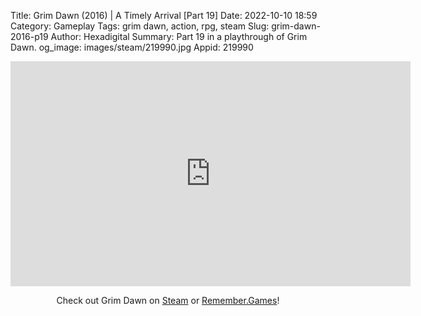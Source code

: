 Title: Grim Dawn (2016) | A Timely Arrival [Part 19]
Date: 2022-10-10 18:59
Category: Gameplay
Tags: grim dawn, action, rpg, steam
Slug: grim-dawn-2016-p19
Author: Hexadigital
Summary: Part 19 in a playthrough of Grim Dawn.
og_image: images/steam/219990.jpg
Appid: 219990

<center><iframe src="https://www.youtube.com/embed/KuBwG4Uw694?feature=oembed" allow="accelerometer; autoplay; encrypted-media; gyroscope; picture-in-picture" width="640" height="360" frameborder="0"></iframe>

Check out Grim Dawn on [Steam](https://store.steampowered.com/app/219990/?curator_clanid=34633900) or [Remember.Games](https://remember.games/game/178/)!</center>